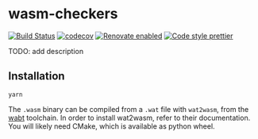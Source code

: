 # wasm-checkers

[![Build Status](https://travis-ci.com/jackdbd/wasm-checkers.svg?branch=master)](https://travis-ci.com/jackdbd/wasm-checkers) [![codecov](https://codecov.io/gh/jackdbd/wasm-checkers/branch/master/graph/badge.svg)](https://codecov.io/gh/jackdbd/wasm-checkers) [![Renovate enabled](https://img.shields.io/badge/renovate-enabled-brightgreen.svg)](https://renovateapp.com/) [![Code style prettier](https://img.shields.io/badge/code_style-prettier-ff69b4.svg?style=flat-square)](https://github.com/prettier/prettier)

TODO: add description

## Installation

```shell
yarn
```

The `.wasm` binary can be compiled from a `.wat` file with `wat2wasm`, from the [wabt](https://github.com/WebAssembly/wabt) toolchain. In order to install wat2wasm, refer to their documentation. You will likely need CMake, which is available as python wheel.
